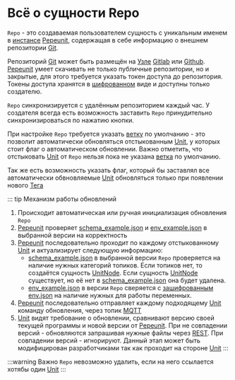 # Всё о сущности Repo

`Repo` - это создаваемая пользователем сущность с уникальным именем в [инстансе](/definitions#instance) [Pepeunit](/conception/overview), содержащая в себе информацию о внешнем репозитории [Git](/definitions#git).

Репозиторий [Git](/definitions#git) может быть размещён на [Узле](/definitions#instance) [Gitlab](/definitions#gitlab) или [Github](/definitions#github). [Pepeunit](/conception/overview) умеет скачивать не только публичные репозитории, но и закрытые, для этого требуется указать токен доступа до репозитория. Токены доступа хранятся в [шифрованном](/mechanics/cipher) виде и доступны только создателю.

`Repo` синхронизируется с удалённым репозиторием каждый час. У создателя всегда есть возможность заставить `Repo` принудительно синхронизироваться по нажатию кнопки.

При настройке `Repo` требуется указать [ветку](/definitions#git-branch) по умолчанию - это позволит автоматически обновляться отстыкованным [Unit](/definitions#unit), у которых стоит флаг о автоматическом обновлении. Важно отметить, что отстыковать [Unit](/definitions#unit) от `Repo` нельзя пока не указана [ветка](/definitions#git-branch) по умолчанию.

Так же есть возможность указать флаг, который бы заставлял все автоматически обвновляемые [Unit](/definitions#unit) обновляться только при появлении нового [Тега](/definitions#git-tag)

::: tip Механизм работы обновлений
1. Происходит автоматическая или ручная инициализация обновления `Repo`
1. [Pepeunit](/conception/overview) проверяет [schema_example.json](/definitions#schema-example-json) и [env_example.json](/definitions#env-example-json) в выбранной версии на корректность
1. [Pepeunit](/conception/overview) последовательно проходит по каждому отстыкованному [Unit](/definitions#unit) и актуализирует следующую информацию:
    - [schema_example.json](/definitions#schema-example-json) в выбранной версии `Repo` проверяется на наличие нужных категорий топиков. Если топиков нет, то создаётся сущность [UnitNode](/definitions#unitnode). Если сущность [UnitNode](/definitions#unitnode) существует, но её нет в [schema_example.json](/definitions#schema-example-json) она будет удалена.
    - [env_example.json](/definitions#env-example-json) в версии `Repo` сверяется с [зашифрованным](/mechanics/cipher) [env.json](/definitions#env-json) на наличие нужных для работы переменных.
1. [Pepeunit](/conception/overview) последовательно отправляет каждому подходящему [Unit](/definitions#unit) команду обновления, через топик [MQTT](/definitions#mqtt)
1. [Unit](/definitions#unit) видят требование о обновлении, сравнивают версию своей текущей программы и новой версии от [Pepeunit](/conception/overview). При не совпадении версий - обновляются запрашивая нужные файлы через [REST](/definitions#rest). При совпадении версий - игнорируют. Данный этап может быть модифицирован разработчиками так как проходит на стороне [Unit](/definitions#unit)
:::

:::warning Важно
`Repo` невозможно удалить, если на него ссылается хотябы один [Unit](/definitions#unit)
:::
